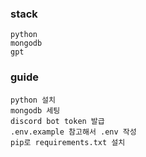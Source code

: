 ### stack
```text
python
mongodb
gpt
```
### guide
```text
python 설치
mongodb 세팅
discord bot token 발급
.env.example 참고해서 .env 작성
pip로 requirements.txt 설치
```